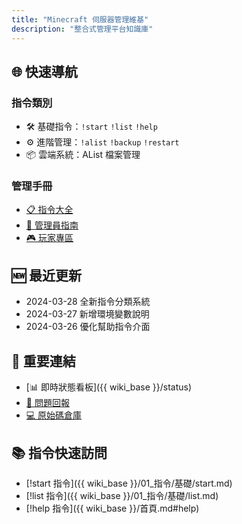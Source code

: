 ```yaml
---
title: "Minecraft 伺服器管理維基"
description: "整合式管理平台知識庫"
---
```


## 🌐 快速導航
### 指令類別
- 🛠️ 基礎指令：`!start` `!list` `!help`
- ⚙️ 進階管理：`!alist` `!backup` `!restart`
- 📦 雲端系統：AList 檔案管理

### 管理手冊
- [📋 指令大全](/01_指令)
- [🔧 管理員指南](/02_管理)
- [🎮 玩家專區](/03_玩家)

## 🆕 最近更新
- 2024-03-28 全新指令分類系統
- 2024-03-27 新增環境變數說明
- 2024-03-26 優化幫助指令介面

## 📌 重要連結
- [📊 即時狀態看板]({{ wiki_base }}/status)
- [🐛 問題回報](https://github.com/Skywind5487/open-myMinecraftServer/issues)
- [💻 原始碼倉庫](https://github.com/Skywind5487/open-myMinecraftServer)

## 📚 指令快速訪問
- [!start 指令]({{ wiki_base }}/01_指令/基礎/start.md)
- [!list 指令]({{ wiki_base }}/01_指令/基礎/list.md)
- [!help 指令]({{ wiki_base }}/首頁.md#help)  
